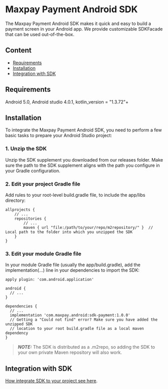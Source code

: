# Maxpay Payment Android SDK

The Maxpay Payment Android SDK makes it quick and easy to build a payment screen in your Android app. We provide customizable SDKFacade that can be used out-of-the-box.

## Content
* [Requirements](#requirements)
* [Installation](#installation)
* [Integration with SDK](#integration-with-sdk)

## Requirements
Android 5.0, Android studio 4.0.1, kotlin_version = "1.3.72"+

## Installation
To integrate the Maxpay Payment Android SDK, you need to perform a few basic tasks to prepare your Android Studio project:

### 1. Unzip the SDK
Unzip the SDK supplement you downloaded from our releases folder. Make sure the path to the SDK supplement aligns with the path you configure in your Gradle configuration.

### 2. Edit your project Gradle file
Add rules to your root-level build.gradle file, to include the app/libs directory:
```
allprojects {
    // ...
    repositories {
        // ...
        maven { url "file:/path/to/your/repo/m2repository/" }  // Local path to the folder into which you unzipped the SDK
    }
}
```

### 3. Edit your module Gradle file
In your module Gradle file (usually the app/build.gradle), add the implementation(...) line in your dependencies to import the SDK:
```
apply plugin: 'com.android.application'

android {
  // ...
}

dependencies {
  // ...
  implementation 'com.maxpay.android:sdk-payment:1.0.0'
  // Getting a "Could not find" error? Make sure you have added the unzipped SDK
  // location to your root build.gradle file as a local maven dependency
}
```

> **_NOTE:_** The SDK is distributed as a .m2repo, so adding the SDK to your own private Maven repository will also work.


## Integration with SDK

[How integrate SDK to your project see here](readme/INTEGRATION.md).
